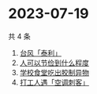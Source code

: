 # 2023-07-19

共 4 条

<!-- BEGIN -->
<!-- 最后更新时间 Wed Jul 19 2023 02:09:42 GMT+0800 (China Standard Time) -->

1. [台风「泰利」](https://www.zhihu.com/search?q=%E5%8F%B0%E9%A3%8E%E3%80%8C%E6%B3%B0%E5%88%A9%E3%80%8D)
1. [人可以节俭到什么程度](https://www.zhihu.com/search?q=%E4%BA%BA%E5%8F%AF%E4%BB%A5%E8%8A%82%E4%BF%AD%E5%88%B0%E4%BB%80%E4%B9%88%E7%A8%8B%E5%BA%A6)
1. [学校食堂吃出胶制异物](https://www.zhihu.com/search?q=%E5%AD%A6%E6%A0%A1%E9%A3%9F%E5%A0%82%E5%90%83%E5%87%BA%E8%83%B6%E5%88%B6%E5%BC%82%E7%89%A9)
1. [打工人遇「空调刺客」](https://www.zhihu.com/search?q=%E6%89%93%E5%B7%A5%E4%BA%BA%E9%81%87%E3%80%8C%E7%A9%BA%E8%B0%83%E5%88%BA%E5%AE%A2%E3%80%8D)

<!-- END -->

